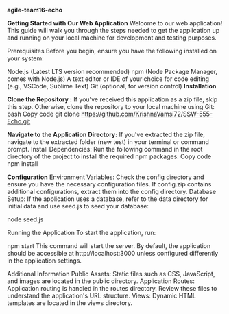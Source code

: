 **agile-team16-echo**


**Getting Started with Our Web Application**
Welcome to our web application! This guide will walk you through the steps needed to get the application up and running on your local machine for development and testing purposes.

Prerequisites
Before you begin, ensure you have the following installed on your system:

Node.js (Latest LTS version recommended)
npm (Node Package Manager, comes with Node.js)
A text editor or IDE of your choice for code editing (e.g., VSCode, Sublime Text)
Git (optional, for version control)
**Installation**

**Clone the Repository :** If you've received this application as a zip file, skip this step. Otherwise, clone the repository to your local machine using Git:
bash
Copy code
git clone https://github.com/KrishnaVamsi72/SSW-555-Echo.git


**Navigate to the Application Directory:**
If you've extracted the zip file, navigate to the extracted folder (new test) in your terminal or command prompt.
Install Dependencies: Run the following command in the root directory of the project to install the required npm packages:
Copy code
npm install


**Configuration**
Environment Variables: Check the config directory and ensure you have the necessary configuration files. If config.zip contains additional configurations, extract them into the config directory.
Database Setup: If the application uses a database, refer to the data directory for initial data and use seed.js to seed your database:

node seed.js


Running the Application
To start the application, run:


npm start
This command will start the server. By default, the application should be accessible at http://localhost:3000 unless configured differently in the application settings.

Additional Information
Public Assets: Static files such as CSS, JavaScript, and images are located in the public directory.
Application Routes: Application routing is handled in the routes directory. Review these files to understand the application's URL structure.
Views: Dynamic HTML templates are located in the views directory.

